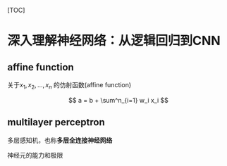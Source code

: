 

[TOC]



# 深入理解神经网络：从逻辑回归到CNN





## affine function



关于$x_1, x_2,\dots,x_n$ 的仿射函数(affine function)


$$
a = b + \sum^n_{i=1} w_i x_i
$$


## multilayer perceptron

多层感知机，也称**多层全连接神经网络**





神经元的能力和极限







